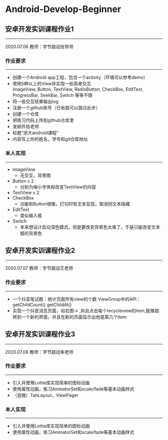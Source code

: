 # Android-Develop-Beginner
## 安卓开发实训课程作业1
----
2020.07.06
教师：字节跳动张导师

### 作业要求
----
* 创建一个Android app工程，包含一个activity（环境可以参考demo）
* 使用5种以上的View并实现一些简单交互  
    ImageView, Button, TextView, RadioButton, CheckBox, EditText, ProgressBar, SeekBar, Switch 等等不限
* 将一些交互结果输出log
* 注册一个github账号（已有就可以跳过此步）
* 创建一个仓库
* 把练习代码上传到github仓库里
* 发邮件给老师
* 标题“浙大android课程”
* 内容写上你的姓名，学号和git仓库地址  

### 本人实现
----
* ImageView  
    - 无交互，背景图
* Button x 2  
    - 分别为缩小字体和改变TextView的内容
* TextView x 2
* CheckBox  
    - 功能和Button很像，打勾时有文本显现，取消则文本隐藏
* EditText  
    - 类似输入框
* Switch  
    - 本来想设计启动深色模式，但是要改变背景色太难了，于是只能改变文本框的背景色

## 安卓开发实训课程作业2
----
2020.07.07
教师：字节跳动王老师

### 作业要求
----
* ⼀个抖⾳笔试题：统计⻚⾯所有view的个数 ViewGroup中的API：getChildCount() getChildAt()
* 实现⼀个抖⾳消息⻚⾯，如右图-> ,并且点击每个recycleview的item,能够跳转到⼀个新的界⾯，并且在新的⻚⾯显示出他是第⼏个item

## 安卓开发实训课程作业3
----
2020.07.08
教师：字节跳动朱老师

### 作业要求
----
* 引入并使用Lottie库实现简单的图标动画
* 使用属性动画，练习AnimatorSet和scale/fade等基本动画样式
* （选做）TabLayout，ViewPager

### 本人实现
----
* 引入并使用Lottie库实现简单的图标动画
* 使用属性动画，练习AnimatorSet和scale/fade等基本动画样式
